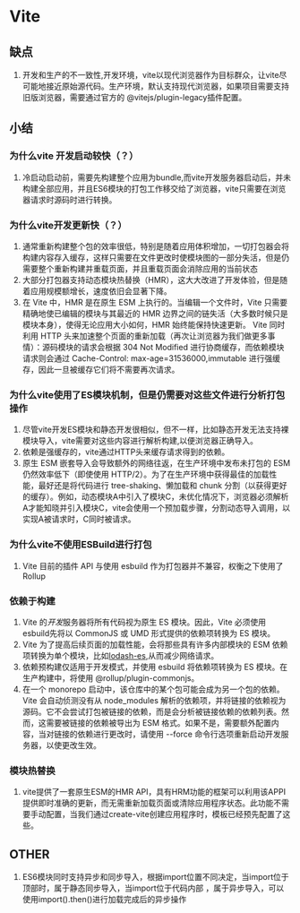 # Vite

## 缺点

1. 开发和生产的不一致性,开发环境，vite以现代浏览器作为目标群众，让vite尽可能地接近原始源代码。生产环境，默认支持现代浏览器，如果项目需要支持旧版浏览器，需要通过官方的 @vitejs/plugin-legacy插件配置。

## 小结

### 为什么vite 开发启动较快（？）

1. 冷启动启动前，需要先构建整个应用为bundle,而vite开发服务器启动后，并未构建全部应用，并且ES6模块的打包工作移交给了浏览器，vite只需要在浏览器请求时源码时进行转换。

### 为什么vite开发更新快（？）

1. 通常重新构建整个包的效率很低，特别是随着应用体积增加，一切打包器会将构建内容存入缓存，这样只需要在文件更改时使模块图的一部分失活，但是仍需要整个重新构建并重载页面，并且重载页面会消除应用的当前状态
2. 大部分打包器支持动态模块热替换（HMR），这大大改进了开发体验，但是随着应用规模额增长，速度依旧会显著下降。
3. 在 Vite 中，HMR 是在原生 ESM 上执行的。当编辑一个文件时，Vite 只需要精确地使已编辑的模块与其最近的 HMR 边界之间的链失活（大多数时候只是模块本身），使得无论应用大小如何，HMR 始终能保持快速更新。
Vite 同时利用 HTTP 头来加速整个页面的重新加载（再次让浏览器为我们做更多事情）：源码模块的请求会根据 304 Not Modified 进行协商缓存，而依赖模块请求则会通过 Cache-Control: max-age=31536000,immutable 进行强缓存，因此一旦被缓存它们将不需要再次请求。

### 为什么vite使用了ES模块机制，但是仍需要对这些文件进行分析打包操作

1. 尽管vite开发ES模块和静态开发很相似，但不一样，比如静态开发无法支持裸模块导入，vite需要对这些内容进行解析构建,以便浏览器正确导入。
2. 依赖是强缓存的，vite通过HTTP头来缓存请求得到的依赖。
3. 原生 ESM 嵌套导入会导致额外的网络往返，在生产环境中发布未打包的 ESM 仍然效率低下（即使使用 HTTP/2）。为了在生产环境中获得最佳的加载性能，最好还是将代码进行 tree-shaking、懒加载和 chunk 分割（以获得更好的缓存）。例如，动态模块A中引入了模块C，未优化情况下，浏览器必须解析A才能知晓并引入模块C，vite会使用一个预加载步骤，分割动态导入调用，以实现A被请求时，C同时被请求。

### 为什么vite不使用ESBuild进行打包

1. Vite 目前的插件 API 与使用 esbuild 作为打包器并不兼容，权衡之下使用了Rollup

### 依赖于构建

1. Vite 的*开发*服务器将所有代码视为原生 ES 模块。因此，Vite 必须使用esbuild先将以 CommonJS 或 UMD 形式提供的依赖项转换为 ES 模块。
2. Vite 为了提高后续页面的加载性能，会将那些具有许多内部模块的 ESM 依赖项转换为单个模块，比如[lodash-es](https://unpkg.com/browse/lodash-es@4.17.21/),从而减少网络请求。
3. 依赖预构建仅适用于开发模式，并使用 esbuild 将依赖项转换为 ES 模块。在生产构建中，将使用 @rollup/plugin-commonjs。
4. 在一个 monorepo 启动中，该仓库中的某个包可能会成为另一个包的依赖。Vite 会自动侦测没有从 node_modules 解析的依赖项，并将链接的依赖视为源码。它不会尝试打包被链接的依赖，而是会分析被链接依赖的依赖列表。然而，这需要被链接的依赖被导出为 ESM 格式。如果不是，需要额外配置内容，当对链接的依赖进行更改时，请使用 --force 命令行选项重新启动开发服务器，以使更改生效。

### 模块热替换

1. vite提供了一套原生ESM的HMR API，具有HRM功能的框架可以利用该APPI提供即时准确的更新，而无需重新加载页面或清除应用程序状态。此功能不需要手动配置，当我们通过create-vite创建应用程序时，模板已经预先配置了这些。

## OTHER

1. ES6模块同时支持异步和同步导入，根据import位置不同决定，当import位于顶部时，属于静态同步导入，当import位于代码内部
，属于异步导入，可以使用import().then()进行加载完成后的异步操作
